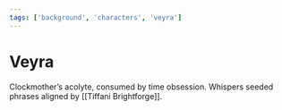 ```yaml
---
tags: ['background', 'characters', 'veyra']
---
```


# Veyra
Clockmother’s acolyte, consumed by time obsession. Whispers seeded phrases aligned by [[Tiffani Brightforge]].
